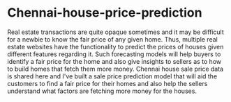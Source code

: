 # Chennai-house-price-prediction

Real estate transactions are quite opaque sometimes and it may be difficult for a newbie to know the fair price of any given home. Thus, multiple real estate websites have the functionality to predict the prices of houses given different features regarding it. Such forecasting models will help buyers to identify a fair price for the home and also give insights to sellers as to how to build homes that fetch them more money. Chennai house sale price data is shared here and I've built a sale price prediction model that will aid the customers to find a fair price for their homes and also help the sellers understand what factors are fetching more money for the houses.

